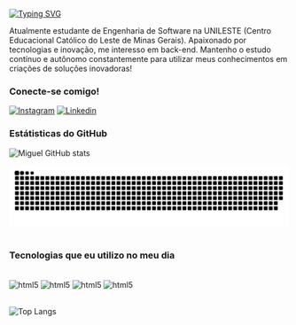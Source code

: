 

[![Typing SVG](https://readme-typing-svg.demolab.com?font=Fira+Code&weight=600&size=25&pause=1000&color=000000&random=false&width=435&height=40&lines=Ol%C3%A1%2C+eu+sou+o+Miguel+Silva!+%F0%9F%91%BE%F0%9F%93%9A%F0%9F%92%99)](https://git.io/typing-svg)

Atualmente estudante de Engenharia de Software na UNILESTE (Centro Educacional Católico do Leste de Minas Gerais). Apaixonado por tecnologias e inovação, me interesso em back-end. Mantenho o estudo contínuo e autônomo constantemente para utilizar meus conhecimentos em criações de soluções inovadoras!

### Conecte-se comigo!
[![Instagram](https://img.shields.io/badge/Instagram-E4405F?style=for-the-badge&logo=instagram&logoColor=white)](https://www.instagram.com/miguell_ssa)
[![Linkedin](https://img.shields.io/badge/LinkedIn-0077B5?style=for-the-badge&logo=linkedin&logoColor=white)](www.linkedin.com/in/miguel-de-sá-silva-1bb59a28b)

### Estátisticas do GitHub
![Miguel GitHub stats](https://github-readme-stats.vercel.app/api?username=miguel2004silva&show_icons=true&theme=radical)

<picture>
  <source media="(prefers-color-scheme: dark)" srcset="https://raw.githubusercontent.com/miguel2004silva/miguel2004silva/output/github-contribution-grid-snake-dark.svg">
  <source media="(prefers-color-scheme: light)" srcset="https://raw.githubusercontent.com/miguel2004silva/miguel2004silva/output/github-contribution-grid-snake.svg">
  <img alt="github contribution grid snake animation" src="https://raw.githubusercontent.com/miguel2004silva/miguel2004silva/output/github-contribution-grid-snake.svg">
</picture>
<br><br>

### Tecnologias que eu utilizo no meu dia

<div style="display: inline_block"><br/>
<img align="center" alt="html5" src ="https://img.shields.io/badge/Java-ED8B00?style=for-the-badge&logo=openjdk&logoColor=white"/>
<img align="center" alt="html5" src ="https://img.shields.io/badge/PHP-777BB4?style=for-the-badge&logo=php&logoColor=white"/>
<img align="center" alt="html5" src ="https://img.shields.io/badge/Laravel-FF2D20?style=for-the-badge&logo=laravel&logoColor=white"/>
<img align="center" alt="html5" src ="https://img.shields.io/badge/MySQL-00000F?style=for-the-badge&logo=mysql&logoColor=white"/>
</div><br/>

![Top Langs](https://github-readme-stats.vercel.app/api/top-langs/?username=miguel2004silva&hide_progress=true)


